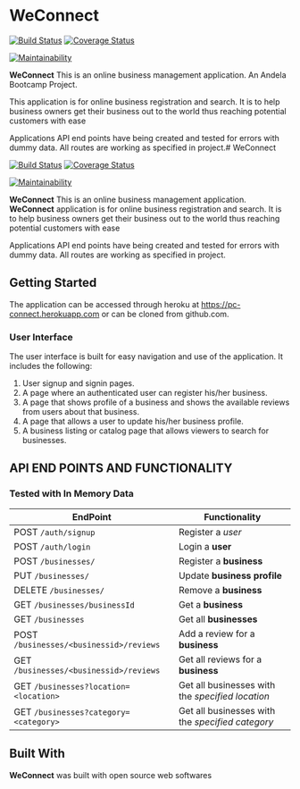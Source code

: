 # WeConnect

[![Build Status](https://travis-ci.org/PascalUlor/WeConnect.svg?branch=tests)](https://travis-ci.org/PascalUlor/WeConnect)  [![Coverage Status](https://coveralls.io/repos/github/PascalUlor/WeConnect/badge.svg?branch=heroku-155883985)](https://coveralls.io/github/PascalUlor/WeConnect?branch=heroku-155883985) 

[![Maintainability](https://api.codeclimate.com/v1/badges/23742785ee620103b731/maintainability)](https://codeclimate.com/github/PascalUlor/WeConnect/maintainability)

**WeConnect**
This is an online business management application. An Andela Bootcamp Project.

This application is for online business registration and search. It is to help business owners get their business out to the world thus reaching potential customers with ease

Applications API end points have being created and tested for errors with dummy data.
All routes are working as specified in project.# WeConnect

[![Build Status](https://travis-ci.org/PascalUlor/WeConnect.svg?branch=tests)](https://travis-ci.org/PascalUlor/WeConnect)  [![Coverage Status](https://coveralls.io/repos/github/PascalUlor/WeConnect/badge.svg?branch=heroku-155883985)](https://coveralls.io/github/PascalUlor/WeConnect?branch=heroku-155883985) 

[![Maintainability](https://api.codeclimate.com/v1/badges/23742785ee620103b731/maintainability)](https://codeclimate.com/github/PascalUlor/WeConnect/maintainability)

**WeConnect**
This is an online business management application. **WeConnect** application is for online business registration and search. It is to help business owners get their business out to the world thus reaching potential customers with ease

Applications API end points have being created and tested for errors with dummy data.
All routes are working as specified in project.

## Getting Started
The application can be accessed through heroku at https://pc-connect.herokuapp.com or can be cloned from github.com.

### User Interface
The user interface is built for easy navigation and use of the application. It includes the following:

1.	User signup and signin pages.
2.	A page where an authenticated user can register his/her business.
3.	A page that shows profile of a business and shows the available reviews from users about  that business.
4.	A page that allows a user to update his/her business profile.
5.	A business listing or catalog page that allows viewers to search for businesses. 



## API END POINTS AND FUNCTIONALITY
### Tested with In Memory Data

| EndPoint | Functionality |
| --- | --- |
| POST `/auth/signup` | Register a *user* |
|POST `/auth/login` |	Login a **user**|
|POST `/businesses/` |	Register a **business** |
|PUT `/businesses/`<businessId> |	Update **business profile** |
|DELETE `/businesses/`<businessId> |	Remove a **business** |
|GET  `/businesses/businessId` |	Get a **business** |
|GET `/businesses`	| Get all **businesses** |
|POST  `/businesses/<businessid>/reviews` |	Add a review for a **business**|
|GET   `/businesses/<businessid>/reviews` |	Get all reviews for a **business**|
|GET  `/businesses?location=<location>`|Get all businesses with the *specified location*|
|GET `/businesses?category=<category>` |Get all businesses with the *specified category*|


## Built With
**WeConnect** was built with open source web softwares
